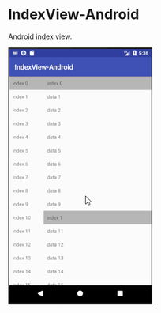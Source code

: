 # IndexView-Android
Android index view.

![image](https://github.com/yanweiqiang/IndexView-Android/blob/master/IndexView.gif)
